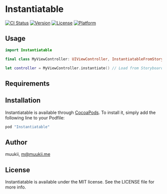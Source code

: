 # Instantiatable

[![CI Status](http://img.shields.io/travis/muukii/Instantiatable.svg?style=flat)](https://travis-ci.org/muukii/Instantiatable)
[![Version](https://img.shields.io/cocoapods/v/Instantiatable.svg?style=flat)](http://cocoapods.org/pods/Instantiatable)
[![License](https://img.shields.io/cocoapods/l/Instantiatable.svg?style=flat)](http://cocoapods.org/pods/Instantiatable)
[![Platform](https://img.shields.io/cocoapods/p/Instantiatable.svg?style=flat)](http://cocoapods.org/pods/Instantiatable)

## Usage

```swift
import Instantiatable

final class MyViewController: UIViewController, InstantiatableFromStoryboard {}
```

```swift
let controller = MyViewController.instantiate() // Load from Storyboard
```

## Requirements

## Installation

Instantiatable is available through [CocoaPods](http://cocoapods.org). To install
it, simply add the following line to your Podfile:

```ruby
pod "Instantiatable"
```

## Author

muukii, m@muukii.me

## License

Instantiatable is available under the MIT license. See the LICENSE file for more info.
